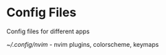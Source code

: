 # Config Files

Config files for different apps


*~/.config/nvim* - nvim plugins, colorscheme, keymaps
